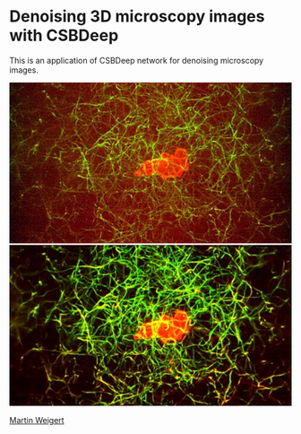 # Denoising 3D microscopy images with CSBDeep

This is an application of CSBDeep network for denoising microscopy images.

<img src="imgs/noisy.jpg" width="900px"/>
<img src="imgs/denoised.jpg" width="900px"/>

[Martin Weigert](https://www.biorxiv.org/content/10.1101/236463v1)
